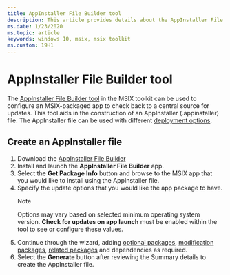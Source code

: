 ```yaml
---
title: AppInstaller File Builder tool
description: This article provides details about the AppInstaller File Builder tool in the MSIX Toolkit.
ms.date: 1/23/2020
ms.topic: article
keywords: windows 10, msix, msix toolkit
ms.custom: 19H1
---
```


# AppInstaller File Builder tool

The [AppInstaller File Builder tool](https://github.com/microsoft/MSIX-Toolkit/tree/master/AppInstallerFileBuilder) in the MSIX toolkit can be used to configure an MSIX-packaged app to check back to a central source for updates. This tool aids in the construction of an AppInstaller (.appinstaller) file. The AppInstaller file can be used with different [deployment options](../desktop/managing-your-msix-deployment-overview.md).

## Create an AppInstaller file

1. Download the [AppInstaller File Builder](https://github.com/microsoft/MSIX-Toolkit/releases/download/1.3.3/AppInstallerFileBuilder_1.2019.1001.0.msix)
2. Install and launch the **AppInstaller File Builder** app.
3. Select the **Get Package Info** button and browse to the MSIX app that you would like to install using the AppInstaller file.
4. Specify the update options that you would like the app package to have.
    > [!Note]
    > Options may vary based on selected minimum operating system version. **Check for updates on app launch** must be enabled within the tool to see or configure these values.
5. Continue through the wizard, adding [optional packages](../package/optional-packages.md), [modification packages](//modification-packages.md), [related packages](../package/optional-packages.md) and dependencies as required.
6. Select the **Generate** button after reviewing the Summary details to create the AppInstaller file.
